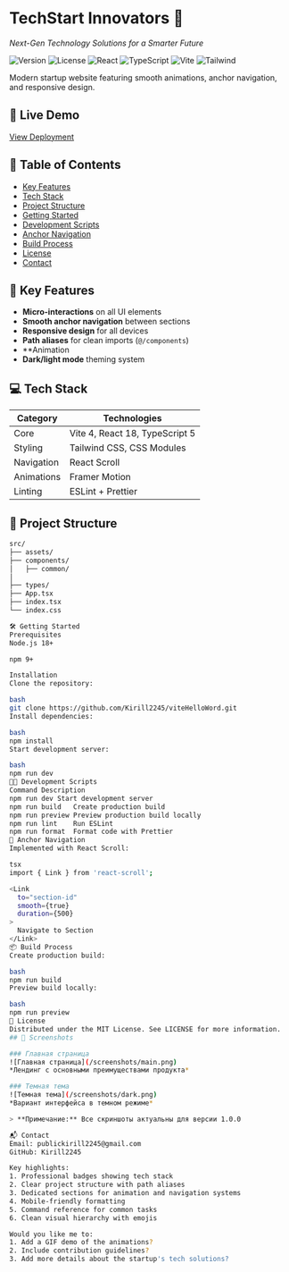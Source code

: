 # TechStart Innovators 🚀  
*Next-Gen Technology Solutions for a Smarter Future*

![Version](https://img.shields.io/badge/version-1.0.0-blue)
![License](https://img.shields.io/badge/license-MIT-green)
![React](https://img.shields.io/badge/React-18.2-blue)
![TypeScript](https://img.shields.io/badge/TypeScript-5.0-blue)
![Vite](https://img.shields.io/badge/Vite-4.0-orange)
![Tailwind](https://img.shields.io/badge/Tailwind_CSS-3.3-blue)

Modern startup website featuring smooth animations, anchor navigation, and responsive design.

## 🌟 Live Demo  
[View Deployment](https://your-deployment-url.com)  

## 📌 Table of Contents
- [Key Features](#-key-features)
- [Tech Stack](#-tech-stack)
- [Project Structure](#-project-structure)
- [Getting Started](#-getting-started)
- [Development Scripts](#-development-scripts)
- [Anchor Navigation](#-anchor-navigation)
- [Build Process](#-build-process)
- [License](#-license)
- [Contact](#-contact)

## 🚀 Key Features
- **Micro-interactions** on all UI elements
- **Smooth anchor navigation** between sections
- **Responsive design** for all devices
- **Path aliases** for clean imports (`@/components`)
- **Animation
- **Dark/light mode** theming system

## 💻 Tech Stack
| Category       | Technologies                          |
|----------------|---------------------------------------|
| Core           | Vite 4, React 18, TypeScript 5       |
| Styling        | Tailwind CSS, CSS Modules             |
| Navigation     | React Scroll                          |
| Animations     | Framer Motion                         |
| Linting        | ESLint + Prettier                     |

## 📁 Project Structure
```bash
src/
├── assets/           
├── components/       
│   ├── common/           
│       
├── types/           
├── App.tsx           
├── index.tsx         
└── index.css  

🛠 Getting Started
Prerequisites
Node.js 18+

npm 9+

Installation
Clone the repository:

bash
git clone https://github.com/Kirill2245/viteHelloWord.git
Install dependencies:

bash
npm install
Start development server:

bash
npm run dev
🧑‍💻 Development Scripts
Command	Description
npm run dev	Start development server
npm run build	Create production build
npm run preview	Preview production build locally
npm run lint	Run ESLint
npm run format	Format code with Prettier
🔗 Anchor Navigation
Implemented with React Scroll:

tsx
import { Link } from 'react-scroll';

<Link 
  to="section-id" 
  smooth={true}
  duration={500}
>
  Navigate to Section
</Link>
📦 Build Process
Create production build:

bash
npm run build
Preview build locally:

bash
npm run preview
📜 License
Distributed under the MIT License. See LICENSE for more information.
## 📸 Screenshots

### Главная страница
![Главная страница](/screenshots/main.png)  
*Лендинг с основными преимуществами продукта*

### Темная тема
![Темная тема](/screenshots/dark.png)  
*Вариант интерфейса в темном режиме*

> **Примечание:** Все скриншоты актуальны для версии 1.0.0

📬 Contact
Email: publickirill2245@gmail.com
GitHub: Kirill2245

Key highlights:
1. Professional badges showing tech stack
2. Clear project structure with path aliases
3. Dedicated sections for animation and navigation systems
4. Mobile-friendly formatting
5. Command reference for common tasks
6. Clean visual hierarchy with emojis

Would you like me to:
1. Add a GIF demo of the animations?
2. Include contribution guidelines?
3. Add more details about the startup's tech solutions?